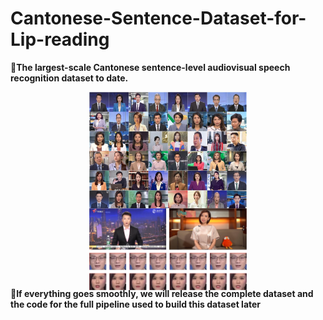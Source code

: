 # Cantonese-Sentence-Dataset-for-Lip-reading
<div align="center">

</div>

**🎉The largest-scale Cantonese sentence-level audiovisual speech recognition dataset to date.**

<p align="center">
<img src="CLRS_tiny/readme_file/数据集介绍.jpg" width="50%">
</p>
<b><p align="center" style="margin-top: -20px;">
</b></p>

<p align="center">
<img src="CLRS_tiny/readme_file/绘图95.jpg" width="50%">
</p>
<b><p align="center" style="margin-top: -20px;">
</b></p>



**👀If everything goes smoothly, we will release the complete dataset and the code for the full pipeline used to build this dataset later**


